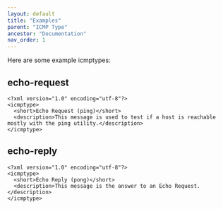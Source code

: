 ```yaml
---
layout: default
title: "Examples"
parent: "ICMP Type"
ancestor: "Documentation"
nav_order: 1
---
```


Here are some example icmptypes:

## echo-request

    <?xml version="1.0" encoding="utf-8"?>
    <icmptype>
      <short>Echo Request (ping)</short>
      <description>This message is used to test if a host is reachable mostly with the ping utility.</description>
    </icmptype>

## echo-reply

    <?xml version="1.0" encoding="utf-8"?>
    <icmptype>
      <short>Echo Reply (pong)</short>
      <description>This message is the answer to an Echo Request.</description>
    </icmptype>
